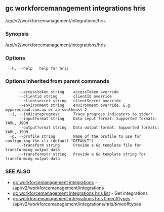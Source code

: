 ## gc workforcemanagement integrations hris

/api/v2/workforcemanagement/integrations/hris

### Synopsis

/api/v2/workforcemanagement/integrations/hris

### Options

```
  -h, --help   help for hris
```

### Options inherited from parent commands

```
      --accesstoken string    accessToken override
      --clientid string       clientId override
      --clientsecret string   clientSecret override
      --environment string    environment override. E.g. mypurecloud.com.au or ap-southeast-2
  -i, --indicateprogress      Trace progress indicators to stderr
      --inputformat string    Data input format. Supported formats: YAML, JSON
      --outputformat string   Data output format. Supported formats: YAML, JSON
  -p, --profile string        Name of the profile to use for configuring the cli (default "DEFAULT")
      --transform string      Provide a Go template file for transforming output data
      --transformstr string   Provide a Go template string for transforming output data
```

### SEE ALSO

* [gc workforcemanagement integrations](gc_workforcemanagement_integrations.html)	 - /api/v2/workforcemanagement/integrations
* [gc workforcemanagement integrations hris list](gc_workforcemanagement_integrations_hris_list.html)	 - Get integrations
* [gc workforcemanagement integrations hris timeofftypes](gc_workforcemanagement_integrations_hris_timeofftypes.html)	 - /api/v2/workforcemanagement/integrations/hris/timeofftypes


